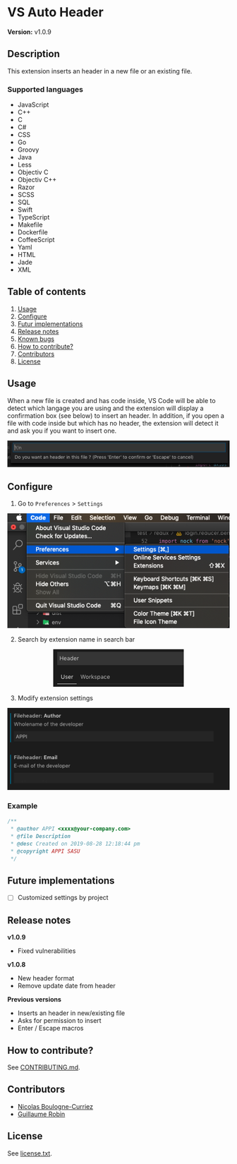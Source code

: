 # VS Auto Header

**Version:** v1.0.9

## Description

This extension inserts an header in a new file or an existing file.

### Supported languages

- JavaScript
- C++
- C
- C#
- CSS
- Go
- Groovy
- Java
- Less
- Objectiv C
- Objectiv C++
- Razor
- SCSS
- SQL
- Swift
- TypeScript
- Makefile
- Dockerfile
- CoffeeScript
- Yaml
- HTML
- Jade
- XML

## Table of contents

1. [Usage](#usage)
2. [Configure](#configure)
3. [Futur implementations](#futur-implementations)
4. [Release notes](#release-notes)
5. [Known bugs](#known-bugs)
6. [How to contribute?](#how-to-contribute)
7. [Contributors](#contributors)
8. [License](#license)

## Usage

When a new file is created and has code inside, VS Code will be able to detect which langage you are using and the extension will display a confirmation box (see below) to insert an header. In addition, if you open a file with code inside but which has no header, the extension will detect it and ask you if you want to insert one.

<p align="center">
  <img src="https://github.com/appi-solutions/vs-auto-header/raw/master/docs/img/confirmation.png" />
</p>

## Configure

1. Go to `Preferences` > `Settings`

<p align="center">
  <img src="https://github.com/appi-solutions/vs-auto-header/raw/master/docs/img/preferences.png" />
</p>

2. Search by extension name in search bar

<p align="center">
  <img src="https://github.com/appi-solutions/vs-auto-header/raw/master/docs/img/search.png" />
</p>

3. Modify extension settings

<p align="center">
  <img src="https://github.com/appi-solutions/vs-auto-header/raw/master/docs/img/settings.png" />
</p>

### Example

```javascript
/**
 * @author APPI <xxxx@your-company.com>
 * @file Description
 * @desc Created on 2019-08-28 12:18:44 pm
 * @copyright APPI SASU
 */
```

## Future implementations

- [ ] Customized settings by project

## Release notes

**v1.0.9**

- Fixed vulnerabilities

**v1.0.8**

- New header format
- Remove update date from header

**Previous versions**

- Inserts an header in new/existing file
- Asks for permission to insert
- Enter / Escape macros

## How to contribute?

See [CONTRIBUTING.md](CONTRIBUTING.md).

## Contributors

- [Nicolas Boulogne-Curriez](https://github.com/iXtazia)
- [Guillaume Robin](https://github.com/cesumilo)

## License

See [license.txt](license.txt).
